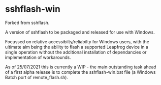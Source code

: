 # sshflash-win

Forked from sshflash.

A version of sshflash to be packaged and released for use with Windows.

Focussed on relative accessibilty/reliabilty for Windows users, with the ultimate aim being the ability to flash a supported Leapfrog device in a single operation without the additional installation of dependancies or implementation of workarounds.  

As of 25/07/2021 this is currently a WIP - the main outstanding task ahead of a first alpha release is to complete the sshflash-win.bat file (a Windows Batch port of remote_flash.sh).
